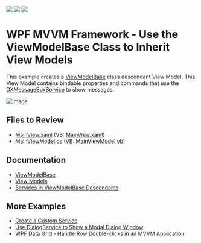 <!-- default badges list -->
![](https://img.shields.io/endpoint?url=https://codecentral.devexpress.com/api/v1/VersionRange/128642553/21.1.5%2B)
[![](https://img.shields.io/badge/Open_in_DevExpress_Support_Center-FF7200?style=flat-square&logo=DevExpress&logoColor=white)](https://supportcenter.devexpress.com/ticket/details/E5169)
[![](https://img.shields.io/badge/📖_How_to_use_DevExpress_Examples-e9f6fc?style=flat-square)](https://docs.devexpress.com/GeneralInformation/403183)
<!-- default badges end -->

# WPF MVVM Framework - Use the ViewModelBase Class to Inherit View Models

This example creates a [ViewModelBase](https://docs.devexpress.com/WPF/17351/mvvm-framework/viewmodels/viewmodelbase) class descendant View Model. This View Model contains bindable properties and commands that use the [DXMessageBoxService](https://docs.devexpress.com/WPF/17415/mvvm-framework/services/predefined-set/message-box-services/dxmessageboxservice) to show messages.

![image](https://user-images.githubusercontent.com/65009440/228477863-381aee7d-d2e0-472b-86a8-95217164c3af.png)

## Files to Review

* [MainView.xaml](./CS/View/MainView.xaml) (VB: [MainView.xaml](./VB/View/MainView.xaml))
* [MainViewModel.cs](./CS/ViewModel/MainViewModel.cs) (VB: [MainViewModel.vb](./VB/ViewModel/MainViewModel.vb))

## Documentation

* [ViewModelBase](https://docs.devexpress.com/WPF/17351/mvvm-framework/viewmodels/viewmodelbase)
* [View Models](https://docs.devexpress.com/WPF/17439/mvvm-framework/viewmodels)
* [Services in ViewModelBase Descendants](https://docs.devexpress.com/WPF/17446/mvvm-framework/services/services-in-viewmodelbase-descendants)

## More Examples

* [Create a Custom Service](https://github.com/DevExpress-Examples/wpf-mvvm-framework-create-a-custom-service)
* [Use DialogService to Show a Modal Dialog Window](https://github.com/DevExpress-Examples/wpf-mvvm-framework-ui-services-dialogservice)
* [WPF Data Grid - Handle Row Double-clicks in an MVVM Application](https://github.com/DevExpress-Examples/wpf-data-grid-handle-row-double-clicks-in-mvvm-application)
